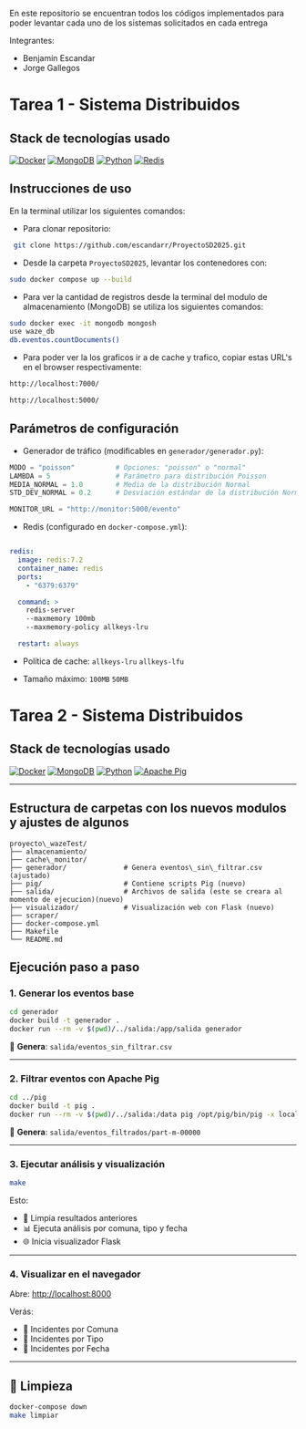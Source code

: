 En este repositorio se encuentran todos los códigos implementados para poder levantar cada uno de los sistemas solicitados en cada entrega 

  Integrantes:
  * Benjamín Escandar
  * Jorge Gallegos
   
# Tarea 1 - Sistema Distribuidos
  ## Stack de tecnologías usado

[![Docker](https://img.shields.io/badge/Docker-2496ED?logo=docker&logoColor=white&style=flat)](https://www.docker.com/)
[![MongoDB](https://img.shields.io/badge/MongoDB-47A248?logo=mongodb&logoColor=white&style=flat)](https://www.mongodb.com/)
[![Python](https://img.shields.io/badge/Python-3776AB?logo=python&logoColor=white&style=flat)](https://www.python.org/)
[![Redis](https://img.shields.io/badge/Redis-DC382D?logo=redis&logoColor=white&style=flat)](https://redis.io/)


## Instrucciones de uso

En la terminal utilizar los siguientes comandos:

* Para clonar repositorio:
```bash
 git clone https://github.com/escandarr/ProyectoSD2025.git 
```
* Desde la carpeta `ProyectoSD2025`, levantar los contenedores con:

```bash
sudo docker compose up --build
```

* Para ver la cantidad de registros desde la terminal del modulo de almacenamiento (MongoDB) se utiliza los siguientes comandos:

```bash
sudo docker exec -it mongodb mongosh
use waze_db
db.eventos.countDocuments()
```

* Para poder ver la los graficos ir a de cache y trafico, copiar estas URL's en el browser respectivamente:

```bash
http://localhost:7000/
```

```bash
http://localhost:5000/

```


## Parámetros de configuración

* Generador de tráfico (modificables en `generador/generador.py`):

```python
MODO = "poisson"          # Opciones: "poisson" o "normal"
LAMBDA = 5                # Parámetro para distribución Poisson
MEDIA_NORMAL = 1.0        # Media de la distribución Normal
STD_DEV_NORMAL = 0.2      # Desviación estándar de la distribución Normal

MONITOR_URL = "http://monitor:5000/evento"
```

* Redis (configurado en `docker-compose.yml`):

```yaml

redis:
  image: redis:7.2
  container_name: redis
  ports:
    - "6379:6379"

  command: >
    redis-server
    --maxmemory 100mb
    --maxmemory-policy allkeys-lru

  restart: always
```
- Política de cache: `allkeys-lru` `allkeys-lfu`

- Tamaño máximo: `100MB` `50MB`
  
# Tarea 2 - Sistema Distribuidos
  ## Stack de tecnologías usado
  [![Docker](https://img.shields.io/badge/Docker-2496ED?logo=docker&logoColor=white&style=flat)](https://www.docker.com/)
  [![MongoDB](https://img.shields.io/badge/MongoDB-47A248?logo=mongodb&logoColor=white&style=flat)](https://www.mongodb.com/)
  [![Python](https://img.shields.io/badge/Python-3776AB?logo=python&logoColor=white&style=flat)](https://www.python.org/)
  [![Apache Pig](https://img.shields.io/badge/Apache%20Pig-EE2E2E?style=flat&logo=apacherocketmq&logoColor=white)](https://pig.apache.org/)

---

## Estructura de carpetas con los nuevos modulos y ajustes de algunos

```
proyecto\_wazeTest/
├── almacenamiento/
├── cache\_monitor/
├── generador/              # Genera eventos\_sin\_filtrar.csv (ajustado)
├── pig/                    # Contiene scripts Pig (nuevo)
├── salida/                 # Archivos de salida (este se creara al momento de ejecucion)(nuevo)
├── visualizador/           # Visualización web con Flask (nuevo)                
├── scraper/
├── docker-compose.yml
├── Makefile
└── README.md
```
## Ejecución paso a paso

### 1. Generar los eventos base

```bash
cd generador
docker build -t generador .
docker run --rm -v $(pwd)/../salida:/app/salida generador
````

📄 **Genera**: `salida/eventos_sin_filtrar.csv`

---

### 2. Filtrar eventos con Apache Pig

```bash
cd ../pig
docker build -t pig .
docker run --rm -v $(pwd)/../salida:/data pig /opt/pig/bin/pig -x local /data/script.pig
```

📄 **Genera**: `salida/eventos_filtrados/part-m-00000`

---

### 3. Ejecutar análisis y visualización

```bash
make
```

Esto:

* 🔁 Limpia resultados anteriores
* 📊 Ejecuta análisis por comuna, tipo y fecha
* 🌐 Inicia visualizador Flask

---

### 4. Visualizar en el navegador

Abre: [http://localhost:8000](http://localhost:8000)

Verás:

* 📍 Incidentes por Comuna
* 🚧 Incidentes por Tipo
* 📆 Incidentes por Fecha

---

## 🧹 Limpieza

```bash
docker-compose down
make limpiar
```
